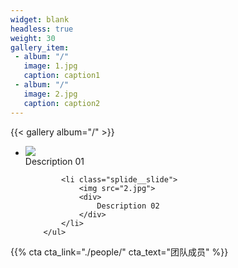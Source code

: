 ```yaml
---
widget: blank
headless: true
weight: 30
gallery_item:
 - album: "/"
   image: 1.jpg
   caption: caption1
 - album: "/"
   image: 2.jpg
   caption: caption2
---
```

{{< gallery album="/" >}}
<body>
<script src="https://cdn.jsdelivr.net/npm/@splidejs/splide@latest/dist/js/splide.min.js"></script>

<div id="image-slider" class="splide">
  <div class="splide__track">
		<ul class="splide__list">
			<li class="splide__slide">
				<img src="1.jpg">
				<div>
					Description 01
				</div>
			</li>


			<li class="splide__slide">
				<img src="2.jpg">
				<div>
					Description 02
				</div>
			</li>
		</ul>
  </div>
</div>



</body>

{{% cta cta_link="./people/" cta_text="团队成员" %}}